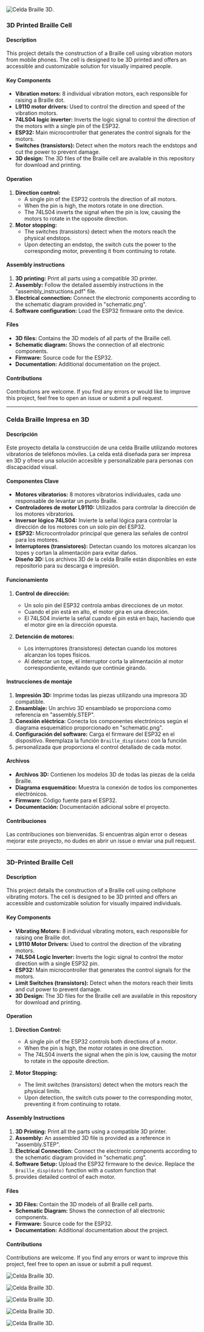 


![Celda Braille 3D](https://github.com/brailletouch/Brailletouch/blob/main/Electronica%20&%20firmware/celda%20braille%20con%20motor%20de%20celular/image/assembly1.PNG?raw=true).


### **3D Printed Braille Cell**

#### **Description**

This project details the construction of a Braille cell using vibration motors from mobile phones. The cell is designed to be 3D printed and offers an accessible and customizable solution for visually impaired people.

#### **Key Components**

* **Vibration motors:** 8 individual vibration motors, each responsible for raising a Braille dot.
* **L9110 motor drivers:** Used to control the direction and speed of the vibration motors.
* **74LS04 logic inverter:** Inverts the logic signal to control the direction of the motors with a single pin of the ESP32.
* **ESP32:** Main microcontroller that generates the control signals for the motors.
* **Switches (transistors):** Detect when the motors reach the endstops and cut the power to prevent damage.
* **3D design:** The 3D files of the Braille cell are available in this repository for download and printing.

#### **Operation**

1. **Direction control:**
   * A single pin of the ESP32 controls the direction of all motors.
   * When the pin is high, the motors rotate in one direction.
   * The 74LS04 inverts the signal when the pin is low, causing the motors to rotate in the opposite direction.
2. **Motor stopping:**
   * The switches (transistors) detect when the motors reach the physical endstops.
   * Upon detecting an endstop, the switch cuts the power to the corresponding motor, preventing it from continuing to rotate.

#### **Assembly instructions**

1. **3D printing:** Print all parts using a compatible 3D printer.
2. **Assembly:** Follow the detailed assembly instructions in the "assembly_instructions.pdf" file.
3. **Electrical connection:** Connect the electronic components according to the schematic diagram provided in "schematic.png".
4. **Software configuration:** Load the ESP32 firmware onto the device.

#### **Files**

* **3D files:** Contains the 3D models of all parts of the Braille cell.
* **Schematic diagram:** Shows the connection of all electronic components.
* **Firmware:** Source code for the ESP32.
* **Documentation:** Additional documentation on the project.

#### **Contributions**

Contributions are welcome. If you find any errors or would like to improve this project, feel free to open an issue or submit a pull request.

___________________________________________________________________________________________________________________________________________________________________________________
### **Celda Braille Impresa en 3D**

#### **Descripción**

Este proyecto detalla la construcción de una celda Braille utilizando motores vibratorios de teléfonos móviles. 
La celda está diseñada para ser impresa en 3D y ofrece una solución accesible y personalizable para personas con discapacidad visual.

#### **Componentes Clave**

* **Motores vibratorios:** 8 motores vibratorios individuales, cada uno responsable de levantar un punto Braille.
* **Controladores de motor L9110:** Utilizados para controlar la dirección de los motores vibratorios.
* **Inversor lógico 74LS04:** Invierte la señal lógica para controlar la dirección de los motores con un solo pin del ESP32.
* **ESP32:** Microcontrolador principal que genera las señales de control para los motores.
* **Interruptores (transistores):** Detectan cuando los motores alcanzan los topes y cortan la alimentación para evitar daños.
* **Diseño 3D:** Los archivos 3D de la celda Braille están disponibles en este repositorio para su descarga e impresión.

#### **Funcionamiento**

1. **Control de dirección:**
   * Un solo pin del ESP32 controla ambas direcciones de un motor.
   * Cuando el pin está en alto, el motor gira en una dirección.
   * El 74LS04 invierte la señal cuando el pin está en bajo, haciendo que el motor gire en la dirección opuesta.

2. **Detención de motores:**
   * Los interruptores (transistores) detectan cuando los motores alcanzan los topes físicos.
   * Al detectar un tope, el interruptor corta la alimentación al motor correspondiente, evitando que continúe girando.

#### **Instrucciones de montaje**

1. **Impresión 3D:** Imprime todas las piezas utilizando una impresora 3D compatible.
2. **Ensamblaje:** Un archivo 3D ensamblado se proporciona como referencia en "assembly.STEP".
3. **Conexión eléctrica:** Conecta los componentes electrónicos según el diagrama esquemático proporcionado en "schematic.png".
4. **Configuración del software:** Carga el firmware del ESP32 en el dispositivo. Reemplaza la función `Braille_disp(dato)` con la función
5. personalizada que proporciona el control detallado de cada motor.

#### **Archivos**

* **Archivos 3D:** Contienen los modelos 3D de todas las piezas de la celda Braille.
* **Diagrama esquemático:** Muestra la conexión de todos los componentes electrónicos.
* **Firmware:** Código fuente para el ESP32.
* **Documentación:** Documentación adicional sobre el proyecto.

#### **Contribuciones**

Las contribuciones son bienvenidas. Si encuentras algún error o deseas mejorar este proyecto, no dudes en abrir un issue o enviar una pull request.

---

### **3D-Printed Braille Cell**

#### **Description**

This project details the construction of a Braille cell using cellphone vibrating motors. The cell is designed to be 3D printed and offers 
an accessible and customizable solution for visually impaired individuals.

#### **Key Components**

* **Vibrating Motors:** 8 individual vibrating motors, each responsible for raising one Braille dot.
* **L9110 Motor Drivers:** Used to control the direction of the vibrating motors.
* **74LS04 Logic Inverter:** Inverts the logic signal to control the motor direction with a single ESP32 pin.
* **ESP32:** Main microcontroller that generates the control signals for the motors.
* **Limit Switches (transistors):** Detect when the motors reach their limits and cut power to prevent damage.
* **3D Design:** The 3D files for the Braille cell are available in this repository for download and printing.

#### **Operation**

1. **Direction Control:**
   * A single pin of the ESP32 controls both directions of a motor.
   * When the pin is high, the motor rotates in one direction.
   * The 74LS04 inverts the signal when the pin is low, causing the motor to rotate in the opposite direction.

2. **Motor Stopping:**
   * The limit switches (transistors) detect when the motors reach the physical limits.
   * Upon detection, the switch cuts power to the corresponding motor, preventing it from continuing to rotate.

#### **Assembly Instructions**

1. **3D Printing:** Print all the parts using a compatible 3D printer.
2. **Assembly:** An assembled 3D file is provided as a reference in "assembly.STEP".
3. **Electrical Connection:** Connect the electronic components according to the schematic diagram provided in "schematic.png".
4. **Software Setup:** Upload the ESP32 firmware to the device. Replace the `Braille_disp(dato)` function with a custom function that
5. provides detailed control of each motor.

#### **Files**

* **3D Files:** Contain the 3D models of all Braille cell parts.
* **Schematic Diagram:** Shows the connection of all electronic components.
* **Firmware:** Source code for the ESP32.
* **Documentation:** Additional documentation about the project.

#### **Contributions**

Contributions are welcome. If you find any errors or want to improve this project, feel free to open an issue or submit a pull request.

![Celda Braille 3D](https://github.com/brailletouch/Brailletouch/blob/main/Electronica%20&%20firmware/celda%20braille%20con%20motor%20de%20celular/image/assembly2.PNG?raw=true).

![Celda Braille 3D](https://github.com/brailletouch/Brailletouch/blob/main/Electronica%20&%20firmware/celda%20braille%20con%20motor%20de%20celular/image/assembly3.PNG?raw=true).


![Celda Braille 3D](https://github.com/brailletouch/Brailletouch/blob/main/Electronica%20&%20firmware/celda%20braille%20con%20motor%20de%20celular/image/assembly4.PNG?raw=true).



![Celda Braille 3D](https://github.com/brailletouch/Brailletouch/blob/main/Electronica%20&%20firmware/celda%20braille%20con%20motor%20de%20celular/image/assembly6.PNG?raw=true).


![Celda Braille 3D](https://github.com/brailletouch/Brailletouch/blob/main/Electronica%20&%20firmware/celda%20braille%20con%20motor%20de%20celular/image/assembly10.PNG?raw=true).






